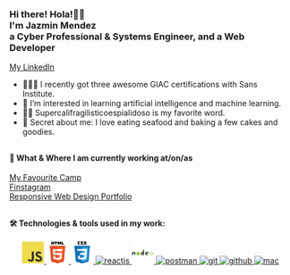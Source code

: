 <h3>Hi there! Hola!👋😎 <br>I'm Jazmin Mendez<br>a Cyber Professional & Systems Engineer, and a Web Developer</h3>

<a href="https://www.linkedin.com/in/jazminlmendez">My LinkedIn </a> 
<br>
- 🕵🏻‍♀️ I recently got three awesome GIAC certifications with Sans Institute.
- 👀 I’m interested in learning artificial intelligence and machine learning.
- ✍🏽 Supercalifragilisticoespialidoso is my favorite word.
- 🤫 Secret about me: I love eating seafood and baking a few cakes and goodies.

## <h4>💼  What & Where I am currently working at/on/as</h4>
<p>
<a href="https://stark-spire-19227.herokuapp.com/"> My Favourite Camp </a> <br>
<a href="https://dry-shelf-90306.herokuapp.com"> Finstagram </a> <br>
<a href="https://codepen.io/jazmin199"> Responsive Web Design Portfolio </a>
</p>

## <h4> 🛠️  Technologies & tools used in my work:</h4>
<p align="center">
<a href="https://developer.mozilla.org/en-US/docs/Web/JavaScript" target="_blank"> <img src="https://raw.githubusercontent.com/devicons/devicon/master/icons/javascript/javascript-original.svg" alt="javascript" width="40" height="40"/> </a>
<a href="https://www.w3.org/html/" target="_blank"> <img src="https://raw.githubusercontent.com/devicons/devicon/master/icons/html5/html5-original-wordmark.svg" alt="html5" width="40" height="40"/> </a>
<a href="https://www.w3schools.com/css/" target="_blank"> <img src="https://raw.githubusercontent.com/devicons/devicon/master/icons/css3/css3-original-wordmark.svg" alt="css3" width="40" height="40"/> </a>
<a href="#" target="_blank"> <img src="https://www.vectorlogo.zone/logos/reactjs/reactjs-icon.svg" alt="reactjs" width="40" height="40"/> </a>
<a href="https://nodejs.org" target="_blank"> <img src="https://raw.githubusercontent.com/devicons/devicon/master/icons/nodejs/nodejs-original-wordmark.svg" alt="nodejs" width="40" height="40"/> </a>
<a href="https://www.postman.com/" target="_blank"> <img src="https://www.vectorlogo.zone/logos/getpostman/getpostman-icon.svg" alt="postman" width="40" height="40"/> </a>
<a href="https://git-scm.com/" target="_blank"> <img src="https://www.vectorlogo.zone/logos/git-scm/git-scm-icon.svg" alt="git" width="40" height="40"/> </a>
<a href="https://github.com/efrenmartinez" target="_blank"> <img src="https://www.vectorlogo.zone/logos/github/github-icon.svg" alt="github" width="40" height="40"/> </a>
<a href="#" target="_blank"> <img src="https://www.vectorlogo.zone/logos/apple/apple-icon.svg" alt="mac" width="40" height="40"/> </a>
</p>

<br>
<br>
